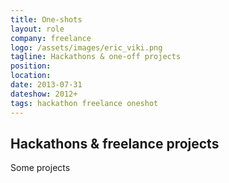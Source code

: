 ```yaml
---
title: One-shots
layout: role
company: freelance
logo: /assets/images/eric_viki.png
tagline: Hackathons & one-off projects
position: 
location: 
date: 2013-07-31
dateshow: 2012+
tags: hackathon freelance oneshot
---
```


## Hackathons & freelance projects

Some projects